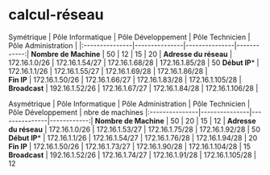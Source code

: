 # calcul-réseau
Symétrique
| Pôle Informatique        |  Pôle Développement |  Pôle Technicien   |  Pôle Administration  |
|:---------------|---------------|---------------|------------:|
**Nombre de Machine**  | 50 |  12  |  15  |  20  |
**Adresse du réseau**  | 172.16.1.0/26  |  172.16.1.54/27  |  172.16.1.68/28  |  172.16.1.85/28  |  50
**Début IP***  | 172.16.1.1/26  | 172.16.1.55/27  |  172.16.1.69/28  |  172.16.1.86/28  |  
**Fin IP** | 172.16.1.50/26  |  172.16.1.66/27  |  172.16.1.83/28  |  172.16.1.105/28  |
**Broadcast**  | 192.16.1.52/26  |  172.16.1.67/27  |  172.16.1.84/28  |  172.16.1.106/28  |


Asymétrique
| Pôle Informatique        |  Pôle Administration |  Pôle Technicien   |  Pôle Développement  | nbre de machines
|:---------------|---------------|---------------|------------:|
**Nombre de Machine**  | 50 |  20  |  15  |  12  |
**Adresse du réseau**  | 172.16.1.0/26  |  172.16.1.53/27  |  172.16.1.75/28  |  172.16.1.92/28  |  50
**Début IP***  | 172.16.1.1/26  | 172.16.1.54/27  |  172.16.1.76/28  |  172.16.1.94/28  | 20
**Fin IP** | 172.16.1.50/26  |  172.16.1.73/27  |  172.16.1.90/28  |  172.16.1.104/28  |  15
**Broadcast**  | 192.16.1.52/26  |  172.16.1.74/27  |  172.16.1.91/28  |  172.16.1.105/28  |  12
